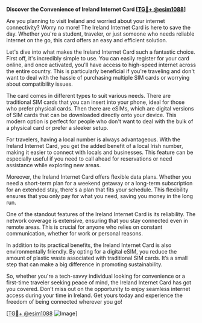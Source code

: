 **Discover the Convenience of Ireland Internet Card [[TG💪+ @esim1088](https://t.me/s/esim1088)]**

Are you planning to visit Ireland and worried about your internet connectivity? Worry no more! The Ireland Internet Card is here to save the day. Whether you're a student, traveler, or just someone who needs reliable internet on the go, this card offers an easy and efficient solution.

Let's dive into what makes the Ireland Internet Card such a fantastic choice. First off, it's incredibly simple to use. You can easily register for your card online, and once activated, you'll have access to high-speed internet across the entire country. This is particularly beneficial if you're traveling and don't want to deal with the hassle of purchasing multiple SIM cards or worrying about compatibility issues.

The card comes in different types to suit various needs. There are traditional SIM cards that you can insert into your phone, ideal for those who prefer physical cards. Then there are eSIMs, which are digital versions of SIM cards that can be downloaded directly onto your device. This modern option is perfect for people who don't want to deal with the bulk of a physical card or prefer a sleeker setup.

For travelers, having a local number is always advantageous. With the Ireland Internet Card, you get the added benefit of a local Irish number, making it easier to connect with locals and businesses. This feature can be especially useful if you need to call ahead for reservations or need assistance while exploring new areas.

Moreover, the Ireland Internet Card offers flexible data plans. Whether you need a short-term plan for a weekend getaway or a long-term subscription for an extended stay, there's a plan that fits your schedule. This flexibility ensures that you only pay for what you need, saving you money in the long run.

One of the standout features of the Ireland Internet Card is its reliability. The network coverage is extensive, ensuring that you stay connected even in remote areas. This is crucial for anyone who relies on constant communication, whether for work or personal reasons.

In addition to its practical benefits, the Ireland Internet Card is also environmentally friendly. By opting for a digital eSIM, you reduce the amount of plastic waste associated with traditional SIM cards. It’s a small step that can make a big difference in promoting sustainability.

So, whether you're a tech-savvy individual looking for convenience or a first-time traveler seeking peace of mind, the Ireland Internet Card has got you covered. Don’t miss out on the opportunity to enjoy seamless internet access during your time in Ireland. Get yours today and experience the freedom of being connected wherever you go!

[[TG💪+ @esim1088](https://t.me/s/esim1088) ![Image](https://i.postimg.cc/Y0z9fWf4/image.png)]